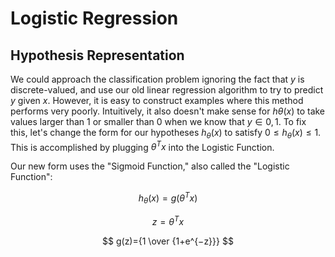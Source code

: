 # Logistic Regression

## Hypothesis Representation

We could approach the classification problem ignoring the fact that $y$ is
discrete-valued, and use our old linear regression algorithm to try to predict
$y$ given $x$. However, it is easy to construct examples where this method
performs very poorly. Intuitively, it also doesn't make sense for
$hθ(x)$ to take values larger than 1 or smaller than 0 when we know
that $y ∈ {0, 1}$. To fix this, let's change the form for our hypotheses
$h_θ(x)$ to satisfy $0≤h_θ(x)≤1$. This is accomplished by plugging
$θ^Tx$ into the Logistic Function.

Our new form uses the "Sigmoid Function," also called the "Logistic Function":

$$
h_θ(x)=g(θ^Tx)
$$

$$
z=θ^Tx
$$

$$
g(z)={1 \over {1+e^{−z}}}
$$
